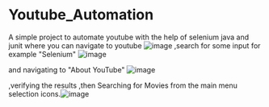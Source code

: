 # Youtube_Automation
A simple project to automate youtube with the help of selenium java and junit where you can navigate to youtube 
![image](https://github.com/Shubhi143/Youtube_Automation/assets/80813384/cad73f2d-b70a-4adc-aa5a-2d6517c32db5)
,search for some input for example "Selenium"
![image](https://github.com/Shubhi143/Youtube_Automation/assets/80813384/4e94794e-5201-4a74-9c7c-4263adc829f3)

and navigating to "About YouTube"
![image](https://github.com/Shubhi143/Youtube_Automation/assets/80813384/0d42353b-c350-49ef-beb3-609edb843536)

,verifying the results ,then Searching for Movies from the main menu selection icons.![image](https://github.com/Shubhi143/Youtube_Automation/assets/80813384/0cc40977-3641-432c-984b-70510810cf9c)



